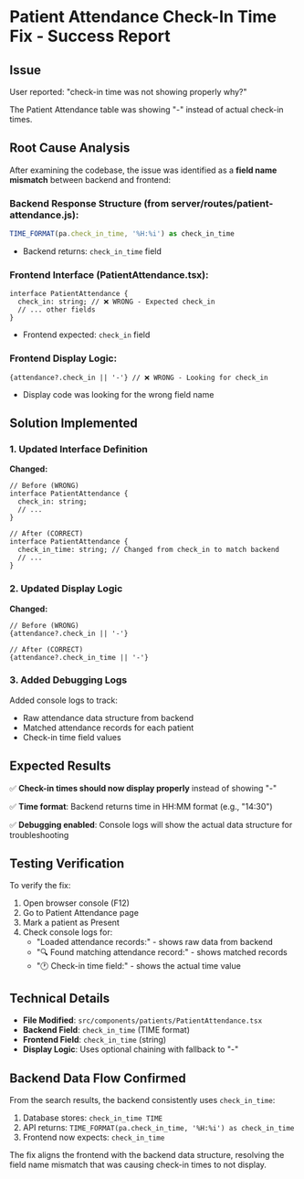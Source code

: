 # Patient Attendance Check-In Time Fix - Success Report

## Issue
User reported: "check-in time was not showing properly why?"

The Patient Attendance table was showing "-" instead of actual check-in times.

## Root Cause Analysis
After examining the codebase, the issue was identified as a **field name mismatch** between backend and frontend:

### Backend Response Structure (from server/routes/patient-attendance.js):
```js
TIME_FORMAT(pa.check_in_time, '%H:%i') as check_in_time
```
- Backend returns: `check_in_time` field

### Frontend Interface (PatientAttendance.tsx):
```tsx
interface PatientAttendance {
  check_in: string; // ❌ WRONG - Expected check_in
  // ... other fields
}
```
- Frontend expected: `check_in` field

### Frontend Display Logic:
```tsx
{attendance?.check_in || '-'} // ❌ WRONG - Looking for check_in
```
- Display code was looking for the wrong field name

## Solution Implemented

### 1. Updated Interface Definition
**Changed:**
```tsx
// Before (WRONG)
interface PatientAttendance {
  check_in: string;
  // ...
}

// After (CORRECT)
interface PatientAttendance {
  check_in_time: string; // Changed from check_in to match backend
  // ...
}
```

### 2. Updated Display Logic  
**Changed:**
```tsx
// Before (WRONG)
{attendance?.check_in || '-'}

// After (CORRECT)  
{attendance?.check_in_time || '-'}
```

### 3. Added Debugging Logs
Added console logs to track:
- Raw attendance data structure from backend
- Matched attendance records for each patient
- Check-in time field values

## Expected Results
✅ **Check-in times should now display properly** instead of showing "-"

✅ **Time format**: Backend returns time in HH:MM format (e.g., "14:30")

✅ **Debugging enabled**: Console logs will show the actual data structure for troubleshooting

## Testing Verification
To verify the fix:
1. Open browser console (F12)
2. Go to Patient Attendance page
3. Mark a patient as Present
4. Check console logs for:
   - "Loaded attendance records:" - shows raw data from backend
   - "🔍 Found matching attendance record:" - shows matched records
   - "🕐 Check-in time field:" - shows the actual time value

## Technical Details
- **File Modified**: `src/components/patients/PatientAttendance.tsx`
- **Backend Field**: `check_in_time` (TIME format)
- **Frontend Field**: `check_in_time` (string)
- **Display Logic**: Uses optional chaining with fallback to "-"

## Backend Data Flow Confirmed
From the search results, the backend consistently uses `check_in_time`:
1. Database stores: `check_in_time TIME`
2. API returns: `TIME_FORMAT(pa.check_in_time, '%H:%i') as check_in_time`
3. Frontend now expects: `check_in_time`

The fix aligns the frontend with the backend data structure, resolving the field name mismatch that was causing check-in times to not display.
